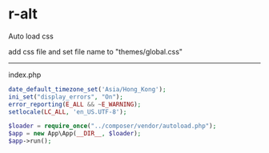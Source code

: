 # r-alt

Auto load css

add css file and set file name to "themes/global.css"

---
index.php
```php
date_default_timezone_set('Asia/Hong_Kong');
ini_set("display_errors", "On");
error_reporting(E_ALL && ~E_WARNING);
setlocale(LC_ALL, 'en_US.UTF-8');

$loader = require_once("../composer/vendor/autoload.php");
$app = new App\App(__DIR__, $loader);
$app->run();
```
